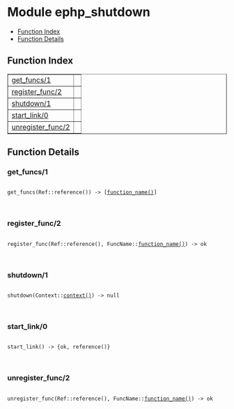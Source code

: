 

# Module ephp_shutdown #
* [Function Index](#index)
* [Function Details](#functions)

<a name="index"></a>

## Function Index ##


<table width="100%" border="1" cellspacing="0" cellpadding="2" summary="function index"><tr><td valign="top"><a href="#get_funcs-1">get_funcs/1</a></td><td></td></tr><tr><td valign="top"><a href="#register_func-2">register_func/2</a></td><td></td></tr><tr><td valign="top"><a href="#shutdown-1">shutdown/1</a></td><td></td></tr><tr><td valign="top"><a href="#start_link-0">start_link/0</a></td><td></td></tr><tr><td valign="top"><a href="#unregister_func-2">unregister_func/2</a></td><td></td></tr></table>


<a name="functions"></a>

## Function Details ##

<a name="get_funcs-1"></a>

### get_funcs/1 ###

<pre><code>
get_funcs(Ref::reference()) -&gt; [<a href="#type-function_name">function_name()</a>]
</code></pre>
<br />

<a name="register_func-2"></a>

### register_func/2 ###

<pre><code>
register_func(Ref::reference(), FuncName::<a href="#type-function_name">function_name()</a>) -&gt; ok
</code></pre>
<br />

<a name="shutdown-1"></a>

### shutdown/1 ###

<pre><code>
shutdown(Context::<a href="#type-context">context()</a>) -&gt; null
</code></pre>
<br />

<a name="start_link-0"></a>

### start_link/0 ###

<pre><code>
start_link() -&gt; {ok, reference()}
</code></pre>
<br />

<a name="unregister_func-2"></a>

### unregister_func/2 ###

<pre><code>
unregister_func(Ref::reference(), FuncName::<a href="#type-function_name">function_name()</a>) -&gt; ok
</code></pre>
<br />

